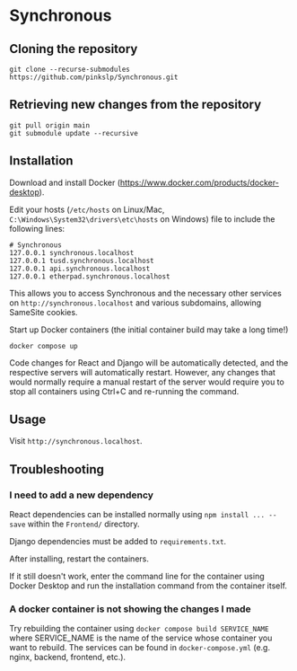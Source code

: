 # Synchronous

## Cloning the repository

```console
git clone --recurse-submodules https://github.com/pinkslp/Synchronous.git
```

## Retrieving new changes from the repository

```console
git pull origin main
git submodule update --recursive
```

## Installation

Download and install Docker (<https://www.docker.com/products/docker-desktop>).

Edit your hosts (`/etc/hosts` on Linux/Mac, `C:\Windows\System32\drivers\etc\hosts`
on Windows) file to include the following lines:

```console
# Synchronous
127.0.0.1 synchronous.localhost
127.0.0.1 tusd.synchronous.localhost
127.0.0.1 api.synchronous.localhost
127.0.0.1 etherpad.synchronous.localhost
```

This allows you to access Synchronous and the necessary other services on
`http://synchronous.localhost` and various subdomains, allowing SameSite cookies.

Start up Docker containers (the initial container build may take a long time!)

```console
docker compose up
```

Code changes for React and Django will be automatically detected, and the respective
servers will automatically restart. However, any changes that would normally require
a manual restart of the server would require you to stop all containers using Ctrl+C
and re-running the command.

## Usage

Visit `http://synchronous.localhost`.

## Troubleshooting

### I need to add a new dependency

React dependencies can be installed normally using `npm install ... --save` within
the `Frontend/` directory.

Django dependencies must be added to `requirements.txt`.

After installing, restart the containers.

If it still doesn't work, enter the command line for the container using Docker
Desktop and run the installation command from the container itself.

### A docker container is not showing the changes I made

Try rebuilding the container using `docker compose build SERVICE_NAME` where
SERVICE_NAME is the name of the service whose container you want to rebuild. The
services can be found in `docker-compose.yml` (e.g. nginx, backend, frontend, etc.).
